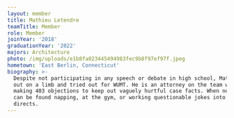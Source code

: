 ```yaml
---
layout: member
title: Mathieu Letendre
teamTitle: Member
role: Member
joinYear: '2018'
graduationYear: '2022'
majors: Architecture
photo: /img/uploads/e1b8fa023445494983fec9b8f97ef97f.jpeg
hometown: 'East Berlin, Connecticut'
biography: >-
  Despite not participating in any speech or debate in high school, Mathieu went
  out on a limb and tried out for WUMT. He is an attorney on the team who loves
  making 403 objections to keep out vaguely hurtful case facts. When not working in studio as an architecture major, Matt
  can be found napping, at the gym, or working questionable jokes into his
  directs.
---
```


